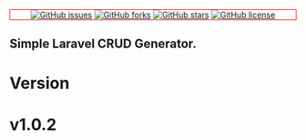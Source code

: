 
<div align="center" style="border:1px solid red">

<div style="display: inline-block">
    <a href="https://github.com/junaid-usman-dev/laravel-crud-generator/issues">
        <img alt="GitHub issues" src="https://img.shields.io/github/issues/junaid-usman-dev/laravel-crud-generator?style=plastic">
    </a>
</div>

<div style="display: inline-block">
    <a href="https://github.com/junaid-usman-dev/laravel-crud-generator/network">
        <img alt="GitHub forks" src="https://img.shields.io/github/forks/junaid-usman-dev/laravel-crud-generator">
    </a>
</div>

<div style="display: inline-block">
    <a href="https://github.com/junaid-usman-dev/laravel-crud-generator/stargazers">
        <img alt="GitHub stars" src="https://img.shields.io/github/stars/junaid-usman-dev/laravel-crud-generator">
    </a>
</div>

<div style="display: inline-block">
    <a href="https://github.com/junaid-usman-dev/laravel-crud-generator">
        <img alt="GitHub license" src="https://img.shields.io/github/license/junaid-usman-dev/laravel-crud-generator">
    </a>
</div>

</div>

## Simple Laravel CRUD Generator.

# Version 
#    v1.0.2